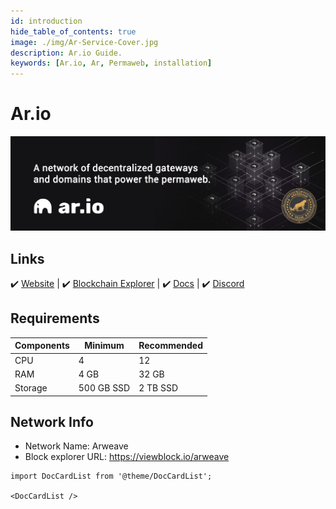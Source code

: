 ```yaml
---
id: introduction
hide_table_of_contents: true
image: ./img/Ar-Service-Cover.jpg
description: Ar.io Guide.
keywords: [Ar.io, Ar, Permaweb, installation]
---
```

# Ar.io 

![Ar](./img/Ar-Service.jpg) 

## Links
 ✔️ [Website](https://www.ar.io) |
 ✔️ [Blockchain Explorer](https://gateways.ar-io.dev) |
 ✔️ [Docs](https://docs.ar.io) |
 ✔️ [Discord](https://discord.gg/ApxXjvwECK)

## Requirements

| Components | Minimum | **Recommended** |
| ------------ | ------------ | ------------ |
| CPU |	4 | 12 |
| RAM	| 4 GB | 32 GB |
| Storage | 500 GB SSD | 2 TB SSD |

## Network Info 

* Network Name: Arweave  
* Block explorer URL: https://viewblock.io/arweave

```mdx-code-block
import DocCardList from '@theme/DocCardList';

<DocCardList />
```

